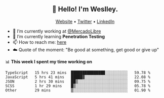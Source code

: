 <h2 align="center">👋 Hello! I'm Weslley.</h2>
<p align="center">
  <a href="http://weslleyneri.com.br">Website</a> •
  <a href="https://twitter.com/Weslley_Neri">Twitter</a> •
  <a href="https://www.linkedin.com/in/weslley-neri-3658908b">LinkedIn</a>
</p>


- 🔭 I’m currently working at [@MercadoLibre](https://github.com/mercadolibre)
- 🌱 I’m currently learning **Penetration Testing**
- 📫 How to reach me: [here](mailto:weslley39@gmail.com)
- ☁️ Quote of the moment: "Be good at something, get good or give up"

📊 **This week I spent my time working on**
<!--START_SECTION:waka-->
```text
TypeScript   15 hrs 23 mins  ███████████████░░░░░░░░░░   59.78 % 
JavaScript   5 hrs 41 mins   █████▓░░░░░░░░░░░░░░░░░░░   22.08 % 
JSON         2 hrs 30 mins   ██▒░░░░░░░░░░░░░░░░░░░░░░   09.75 % 
SCSS         1 hr 29 mins    █▒░░░░░░░░░░░░░░░░░░░░░░░   05.78 % 
Other        29 mins         ▒░░░░░░░░░░░░░░░░░░░░░░░░   01.90 % 
```
<!--END_SECTION:waka-->

<!-- Inspired by https://github.com/gruselhaus/gruselhaus -->